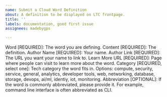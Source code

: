 ```yaml
---
name: Submit a Cloud Word Definition
about: A definition to be displayed on LTC frontpage.
title: ''
labels: documentation, good first issue
assignees: madebygps

---
```


Word [REQUIRED]: The word you are defining. 
Content [REQUIRED]: The definition.
Author Name [REQUIRED]: Your name.
Author Link [REQUIRED]: The URL you want your name to link to.
Learn More URL [REQUIRED]: Page where people can visit to learn more about the word.
Category [REQUIRED, select one]: Tech category the word fits in. Options: compute, security, service, general, analytics, developer tools, web, networking, database, storage, devops, ai/ml, identiy, iot, monitoring.
Abbreviation [OPTIONAL]: If the word is commonly abbreviated, please provide it. For example, command line interface is often abbreviated as CLI.
